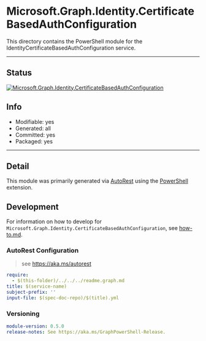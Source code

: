 <!-- region Generated -->
# Microsoft.Graph.Identity.CertificateBasedAuthConfiguration
This directory contains the PowerShell module for the IdentityCertificateBasedAuthConfiguration service.

---
## Status
[![Microsoft.Graph.Identity.CertificateBasedAuthConfiguration](https://img.shields.io/powershellgallery/v/Microsoft.Graph.Identity.CertificateBasedAuthConfiguration.svg?style=flat-square&label=Microsoft.Graph.Identity.CertificateBasedAuthConfiguration "Microsoft.Graph.Identity.CertificateBasedAuthConfiguration")](https://www.powershellgallery.com/packages/Microsoft.Graph.Identity.CertificateBasedAuthConfiguration/)

## Info
- Modifiable: yes
- Generated: all
- Committed: yes
- Packaged: yes

---
## Detail
This module was primarily generated via [AutoRest](https://github.com/Azure/autorest) using the [PowerShell](https://github.com/Azure/autorest.powershell) extension.

## Development
For information on how to develop for `Microsoft.Graph.Identity.CertificateBasedAuthConfiguration`, see [how-to.md](how-to.md).
<!-- endregion -->

### AutoRest Configuration

> see https://aka.ms/autorest

``` yaml
require:
  - $(this-folder)/../../../readme.graph.md
title: $(service-name)
subject-prefix: ''
input-file: $(spec-doc-repo)/$(title).yml
```
### Versioning

``` yaml
module-version: 0.5.0
release-notes: See https://aka.ms/GraphPowerShell-Release.
```
